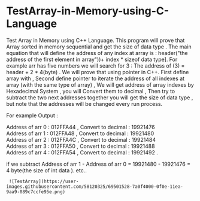 # TestArray-in-Memory-using-C-Language
Test Array in Memory using C++ Language.  This program will prove that Array sorted in memory sequential and get the size of data type . The main equation that will define the address of any index at array is : header("the address of the first element in array"))+ index * sizeof data type].  For example arr has five numbers we will search for 3 :	 The address of (3) = header + 2 * 4(byte) . We will prove that using pointer in C++.  First define array with , Second define pointer to iterate the address of all indexes at array (with the same type of array) ,  We will get address of array indexes by Hexadecimal System , you will Convert them to decimal , Then try to subtract  the two next addresses together you will get the size of data type ,  but  note that the addresses will be changed every run process.  

For example  Output :

   Address of arr 0  : 012FFA44  ,  Convert to decimal : 19921476             
   Address of arr 1  : 012FFA48  ,  Convert to decimal : 19921480     
   Address of arr 2  :  012FFA4C  ,  Convert to decimal : 19921484             
   Address of arr 3  : 012FFA50  ,  Convert to decimal : 19921488             
   Address of arr 4  : 012FFA54  ,  Convert to decimal : 19921492 .  
   
if we subtract  Address of arr 1 - Address of arr 0  = 19921480 - 19921476 = 4 byte(the size of int data ).
etc..
         
      
      
     ![TestArray](https://user-images.githubusercontent.com/58120325/69501528-7a0f4000-0f0e-11ea-9aa9-089c7ccfe95e.png)
